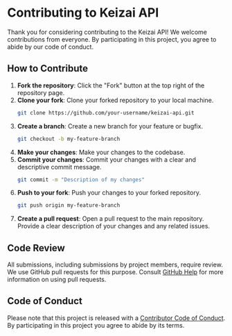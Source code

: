 # Contributing to Keizai API

Thank you for considering contributing to the Keizai API! We welcome contributions from everyone. By participating in this project, you agree to abide by our code of conduct.

## How to Contribute

1. **Fork the repository**: Click the "Fork" button at the top right of the repository page.
2. **Clone your fork**: Clone your forked repository to your local machine.
   ```sh
   git clone https://github.com/your-username/keizai-api.git
   ```
3. **Create a branch**: Create a new branch for your feature or bugfix.
   ```sh
   git checkout -b my-feature-branch
   ```
4. **Make your changes**: Make your changes to the codebase.
5. **Commit your changes**: Commit your changes with a clear and descriptive commit message.
   ```sh
   git commit -m "Description of my changes"
   ```
6. **Push to your fork**: Push your changes to your forked repository.
   ```sh
   git push origin my-feature-branch
   ```
7. **Create a pull request**: Open a pull request to the main repository. Provide a clear description of your changes and any related issues.

## Code Review

All submissions, including submissions by project members, require review. We use GitHub pull requests for this purpose. Consult [GitHub Help](https://help.github.com/articles/about-pull-requests/) for more information on using pull requests.

## Code of Conduct

Please note that this project is released with a [Contributor Code of Conduct](CODE_OF_CONDUCT.md). By participating in this project you agree to abide by its terms.
